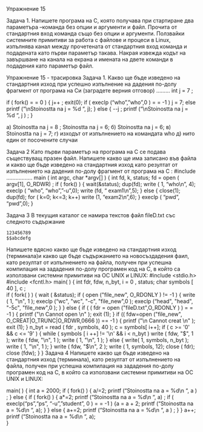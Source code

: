 Упражнение 15


Задача 1. Напишете програма на C, която получава при стартиране два параметърa –команда без опции и аргументи и файл. Прочита от стандартния вход команда също без опции и аргументи. Ползвайки системните примитиви за работа с файлове и процеси в Linux, изпълнява канал между прочетената от стандартния вход команда и подадената като първи параметър такава. Накрая извежда кодът на завършване на канала на екрана и имената на двете команди в подадения като параметър файл.

Упражнение 15 - трасировка
Задача 1. Какво ще бъде изведено на стандартния изход при успешно изпълнение на дадения по-долу фрагмент от програма на Си (заградете верния отговор)
………
int  j  = 7 ;

if  ( fork() = = 0 )  {
      j++ ; exit(0);
      if  ( execlp (“who”,”who”,0 ) = = -1  )   j = 7;
      else   printf (“\nStoinostta na j = %d “, j); 
}
else  {  --j ;   printf (“\nStoinostta na j = %d “, j )  ;   }

а) Stoinostta na j = 8 ; 
    Stoinostta na j = 6; 
б) Stoinostta na j = 6;
в) Stoinostta na j = 7; 
г) изходът от изпълнението на командата who
д) нито един от посочените случаи

Задача 2 Като първи параметър на програма на С се подава съществуващ празен файл. Напишете какво ще има записано във файла и какво ще бъде изведено на стандартния изход като резултат от изпълнението на дадения по-долу фрагмент от програма на С :
#include ……………..
main ( int argc, char *argv[] )
{      int fd, k, status;
       fd = open ( argv[1], O_RDWR) ;
           if ( fork() )
           { wait(&status);
              dup(fd);
               write ( 1, “who\n”, 4);
               execlp ( “who”, “who”,”-u”,0); 
              write (fd, “ exam1\n”,5);
             }
         else { close(1); dup(fd);
                 for ( k=0; k<=3; k++)
                 write (1, “exam2\n”,6); 
                 }
        execlp ( “pwd”, “pwd”,0);
 }

Задача 3 В текущия каталог се намира текстов файл fileD.txt със следното съдържание

	123456789
	$$abcdefg

Напишете вдясно какво ще бъде изведено на стандартния изход (терминала)и какво ще бъде съдържанието на новосъздадения фаил,  като резултат от изпълнението на файла, получен при успешна компилация на зададения по-долу програмен код на С, в който са използвани системни примитиви на ОС UNIX и LINUX:
#include	<stdio.h>
#include     <fcntl.h>
main( )
{       int fdr, fdw, n_byt, i = 0 , status;
	char symbols [ 40 ], c ;	
	if ( fork( ) )
	           {  wait ( &status);
	                if ( open ("file_new", O_RDONLY ) != -1 )
		        { write ( 1, "\n", 1 );
		         execlp (“wc", "wc", "-c", "file_new",0 );
                               execlp (“head", "head", "-5c", "file_new",0 );
                              }
	             }
            else {
		    if  (  ( fdr = open ("fileD.txt",O_RDONLY ) ) = = -1 )
		     { printf ("\n Cannot open  \n" );  exit (1);  }
if (( fdw=open ("file_new", O_CREAT|O_TRUNC|O_RDWR,0666 )) == -1 )
		     { printf ("\n Cannot creat  \n" );  exit (1);  }
		     n_byt = read ( fdr , symbols, 40 );
		     c = symbols[ i++];
		     if  ( c >= '0' && c <= '9' )
		      {	while  ( symbols [ i ++] != '\n' && i < n_byt )
                                             write ( fdw, "$", 1 );
                        write ( fdw, "\n", 1 );
                        write ( 1, "\n", 1 );
		       }
		else { write( 1,  symbols, n_byt );  write ( 1, "\n", 1 ); 
                        }
                        write ( fdw, "$\n", 2 );
                        write ( 1, symbols, 12);
                        close ( fdr); close (fdw);
	          }
}
Задача 4  Напишете какво ще бъде изведено на стандартния изход (терминала),  като резултат от изпълнението на файла, получен при успешна компилация на зададения по-долу програмен код на С, в който са използвани системни примитиви на ОС UNIX и LINUX:
                                                                                                                                        
main( )
{    int  a = 2000;
if ( fork()  )  {  a/=2; 
                      printf (“Stoinostta na a = %d\n “, a ) ; 
                   }
else  {  if ( fork() )
            { a*=2;
              printf (“Stoinostta na a = %d\n “, a) ; 
              if  (  execlp(“ps”,“ps”, “-u”,”student”, 0 ) = = -1 ) 
                    {a = a + 2; 
                      printf (“Stoinostta na a = %d\n “, a);   }
             }
           else 
             {   a+=2;
                  printf (“Stoinostta na a = %d\n “, a ) ; }
             }
a++;
printf (“Stoinostta na a = %d\n “, a);  
}


